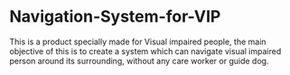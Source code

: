 # Navigation-System-for-VIP
This is a product specially made for Visual impaired people, the main objective of this is to create a system which can navigate visual impaired person around its surrounding, without any care worker or guide dog.  
